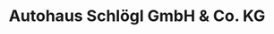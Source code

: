 ---
title: "Autohaus Schlögl GmbH & Co. KG"
url: /traunreut/autohaus-schloegl-gmbh-und-co-kg-trostberger-strasse-2/
shop: Autohaus
---